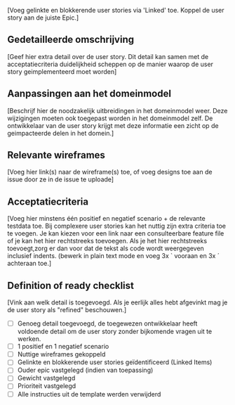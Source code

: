 [Voeg gelinkte en blokkerende user stories via 'Linked' toe. Koppel de user story aan de juiste Epic.]

## Gedetailleerde omschrijving

[Geef hier extra detail over de user story. Dit detail kan samen met de acceptatiecriteria duidelijkheid scheppen op de manier waarop de user story geimplementeerd moet worden]

## Aanpassingen aan het domeinmodel

[Beschrijf hier de noodzakelijk uitbreidingen in het domeinmodel weer. Deze wijzigingen moeten ook toegepast worden in het domeinmodel zelf. De ontwikkelaar van de user story krijgt met deze informatie een zicht op de geimpacteerde delen in het domein.]

## Relevante wireframes

[Voeg hier link(s) naar de wireframe(s) toe, of voeg designs toe aan de issue door ze in de issue te uploade]

## Acceptatiecriteria

[Voeg hier minstens één positief en negatief scenario + de relevante testdata toe. Bij complexere user stories kan het nuttig zijn extra criteria toe te voegen.
Je kan kiezen voor een link naar een consulteerbare feature file of je kan het hier rechtstreeks toevoegen.
Als je het hier rechtstreeks toevoegt,zorg er dan voor dat de tekst als code wordt weergegeven inclusief indents. (bewerk in plain text mode en voeg 3x ` vooraan en 3x ´ achteraan toe.]

## Definition of ready checklist
[Vink aan welk detail is toegevoegd. Als je eerlijk alles hebt afgevinkt mag je de user story als "refined" beschouwen.]
* [ ] Genoeg detail toegevoegd, de toegewezen ontwikkelaar heeft voldoende detail om de user story zonder bijkomende vragen uit te werken.
* [ ] 1 positief en 1 negatief scenario
* [ ] Nuttige wireframes gekoppeld
* [ ] Gelinkte en blokkerende user stories geïdentificeerd (Linked Items)
* [ ] Ouder epic vastgelegd (indien van toepassing)
* [ ] Gewicht vastgelegd
* [ ] Prioriteit vastgelegd
* [ ] Alle instructies uit de template werden verwijderd